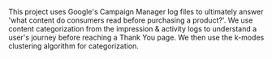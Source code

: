 This project uses Google's Campaign Manager log files to ultimately answer 'what content do consumers read before purchasing a product?'. We use content categorization from the impression & activity logs to understand a user's journey before reaching a Thank You page.  We then use the k-modes clustering algorithm for categorization.  
